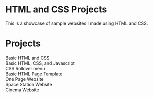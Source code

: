 # HTML and CSS Projects

This is a showcase of sample websites I made using HTML and CSS.

# Projects
Basic HTML and CSS<br>
Basic HTML, CSS, and Javascript<br>
CSS Rollover menu<br>
Basic HTML Page Template<br>
One Page Website<br>
Space Station Website<br>
Cinema Website<br>
 
